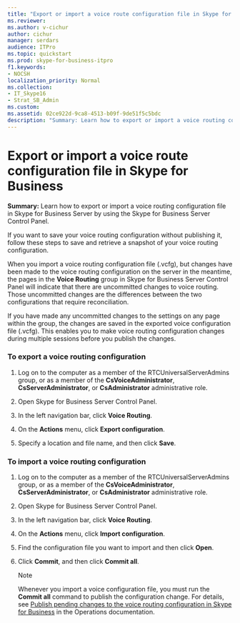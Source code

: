 ```yaml
---
title: "Export or import a voice route configuration file in Skype for Business"
ms.reviewer: 
ms.author: v-cichur
author: cichur
manager: serdars
audience: ITPro
ms.topic: quickstart
ms.prod: skype-for-business-itpro
f1.keywords:
- NOCSH
localization_priority: Normal
ms.collection: 
- IT_Skype16
- Strat_SB_Admin
ms.custom: 
ms.assetid: 02ce922d-9ca8-4513-b09f-9de51f5c5bdc
description: "Summary: Learn how to export or import a voice routing configuration file in Skype for Business Server by using the Skype for Business Server Control Panel."
---
```


# Export or import a voice route configuration file in Skype for Business
 
**Summary:** Learn how to export or import a voice routing configuration file in Skype for Business Server by using the Skype for Business Server Control Panel.
  
If you want to save your voice routing configuration without publishing it, follow these steps to save and retrieve a snapshot of your voice routing configuration. 
  
When you import a voice routing configuration file (.vcfg), but changes have been made to the voice routing configuration on the server in the meantime, the pages in the **Voice Routing** group in Skype for Business Server Control Panel will indicate that there are uncommitted changes to voice routing. Those uncommitted changes are the differences between the two configurations that require reconciliation.
  
If you have made any uncommitted changes to the settings on any page within the group, the changes are saved in the exported voice configuration file (.vcfg). This enables you to make voice routing configuration changes during multiple sessions before you publish the changes. 
  
### To export a voice routing configuration

1. Log on to the computer as a member of the RTCUniversalServerAdmins group, or as a member of the **CsVoiceAdministrator**, **CsServerAdministrator**, or **CsAdministrator** administrative role.
    
2. Open Skype for Business Server Control Panel.
    
3. In the left navigation bar, click **Voice Routing**.
    
4. On the **Actions** menu, click **Export configuration**.
    
5. Specify a location and file name, and then click **Save**.
    
### To import a voice routing configuration

1. Log on to the computer as a member of the RTCUniversalServerAdmins group, or as a member of the **CsVoiceAdministrator**, **CsServerAdministrator**, or **CsAdministrator** administrative role.
    
2. Open Skype for Business Server Control Panel.
    
3. In the left navigation bar, click **Voice Routing**.
    
4. On the **Actions** menu, click **Import configuration**.
    
5. Find the configuration file you want to import and then click **Open**.
    
6. Click **Commit**, and then click **Commit all**.
    
    > [!NOTE]
    > Whenever you import a voice configuration file, you must run the **Commit all** command to publish the configuration change. For details, see [Publish pending changes to the voice routing configuration in Skype for Business](voice-route-config-changes.md) in the Operations documentation.
  

